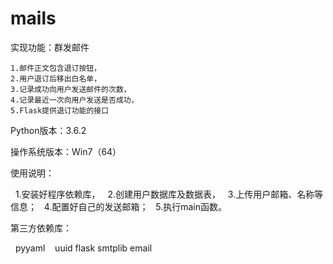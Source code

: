 # mails

实现功能：群发邮件

    1.邮件正文包含退订按钮，
    2.用户退订后移出白名单，
    3.记录成功向用户发送邮件的次数，
    4.记录最近一次向用户发送是否成功，
    5.Flask提供退订功能的接口
    
    
Python版本：3.6.2

操作系统版本：Win7（64）

使用说明：

    1.安装好程序依赖库，
    2.创建用户数据库及数据表，
    3.上传用户邮箱、名称等信息；
    4.配置好自己的发送邮箱；
    5.执行main函数。
    
第三方依赖库：

    pyyaml
    uuid
    flask
    smtplib
    email
